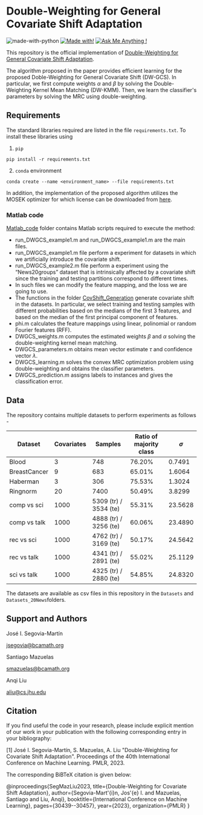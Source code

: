 # Double-Weighting for General Covariate Shift Adaptation
![made-with-python](https://img.shields.io/badge/Made%20with-Python-1f425f.svg) [![Made with!](https://img.shields.io/badge/Made%20with-MATLAB-red)](#matlab-code) [![Ask Me Anything !](https://img.shields.io/badge/Ask%20me-anything-1abc9c.svg)](#support-and-authors)

This repository is the official implementation of [Double-Weighting for General Covariate Shift Adaptation](https://arxiv.org/abs/2305.08637). 

The algorithm proposed in the paper provides efficient learning for the proposed Doble-Weighting for General Covariate Shift (DW-GCS). In particular, we first compute weights $\alpha$ and $\beta$ by solving the Double-Weighting Kernel Mean Matching (DW-KMM). Then, we learn the classifier's parameters by solving the MRC using double-weighting.

## Requirements

The standard libraries required are listed in the file `requirements.txt`. To install these libraries using

1) `pip`
```setup
pip install -r requirements.txt
```

2) `conda` environment
```
conda create --name <environment_name> --file requirements.txt
```

In addition, the implementation of the proposed algorithm utilizes the MOSEK optimizer for which license can be downloaded from [here](https://www.mosek.com/products/academic-licenses/).

### Matlab code

[Matlab_code](/Matlab_Code) folder contains Matlab scripts required to execute the method:

* run_DWGCS_example1.m and run_DWGCS_example1.m are the main files. 
* run_DWGCS_example1.m file perform a experiment for datasets in which we artificially introduce the covariate shift. 
* run_DWGCS_example2.m file perform a experiment using the “News20groups” dataset that is intrinsically affected by a covariate shift since the training and testing partitions correspond to different times. 
* In such files we can modify the feature mapping, and the loss we are going to use.
* The functions in the folder [CovShift_Generation](/Matlab_Code/CovShift_Generation) generate covariate shift in the datasets. In particular, we select training and testing samples with different probabilities based on the medians of the first 3 features, and based on the median of the first principal component of features.
* phi.m calculates the feature mappings using linear, polinomial or random Fourier features (RFF).
* DWGCS_weights.m computes the estimated weights $\beta$ and $\alpha$ solving the double-weighting kernel mean matching.
* DWGCS_parameters.m obtains mean vector estimate $\tau$ and confidence vector $\lambda$.
* DWGCS_learning.m solves the convex MRC optimization problem using double-weighting and obtains the classifier parameters.
* DWGCS_prediction.m assigns labels to instances and gives the classification error.

## Data

The repository contains multiple datasets to perform experiments as follows - 

Dataset | Covariates | Samples | Ratio of majority class | $\sigma$
--- | --- | --- | --- | ---
Blood | 3 | 748 | 76.20% | 0.7491
BreastCancer | 9 | 683 | 65.01% | 1.6064
Haberman | 3 | 306 | 75.53% | 1.3024
Ringnorm | 20 | 7400 | 50.49% | 3.8299
comp vs sci | 1000 | 5309 (tr) / 3534 (te) | 55.31% | 23.5628
comp vs talk | 1000 | 4888 (tr) / 3256 (te) | 60.06% | 23.4890
rec vs sci | 1000 | 4762 (tr) / 3169 (te) | 50.17% | 24.5642
rec vs talk | 1000 | 4341 (tr) / 2891 (te) | 55.02% | 25.1129
sci vs talk | 1000 | 4325 (tr) / 2880 (te) | 54.85% | 24.8320

The datasets are available as csv files in this repository in the `Datasets` and `Datasets_20News`folders.

## Support and Authors

José I. Segovia-Martín

jsegovia@bcamath.org

Santiago Mazuelas 

smazuelas@bcamath.org

Anqi Liu

aliu@cs.jhu.edu

## Citation

If you find useful the code in your research, please include explicit mention of our work in your publication with the following corresponding entry in your bibliography:

[1] José I. Segovia-Martín, S. Mazuelas, A. Liu "Double-Weighting for Covariate Shift Adaptation". Proceedings of the 40th International Conference on Machine Learning. PMLR, 2023.

The corresponding BiBTeX citation is given below:

@inproceedings{SegMazLiu2023,
  title={Double-Weighting for Covariate Shift Adaptation},
  author={Segovia-Mart'{i}n, Jos'{e} I. and Mazuelas, Santiago and Liu, Anqi},
  booktitle={International Conference on Machine Learning},
  pages={30439--30457},
  year={2023},
  organization={PMLR}
}
